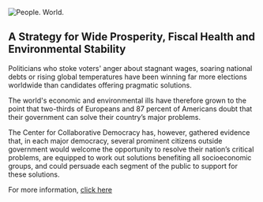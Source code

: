 ![People. World.](/files/people-world.jpg)

## A Strategy for Wide Prosperity, Fiscal Health and Environmental Stability

Politicians who stoke voters' anger about stagnant wages, soaring national debts or rising global temperatures have been winning far more elections worldwide than candidates offering pragmatic solutions.  

The world's economic and environmental ills have therefore grown to the point that two-thirds of Europeans and 87 percent of Americans doubt that their government can solve their country’s major problems. 

The Center for Collaborative Democracy has, however, gathered evidence that, in each major democracy, several prominent citizens outside government would welcome the opportunity to resolve their nation’s critical problems, are equipped to work out solutions benefiting all socioeconomic groups, and could persuade each segment of the public to support for these solutions.

For more information, [click here][2]

[2]: http://www.GenuineRepresentation.org/reve
